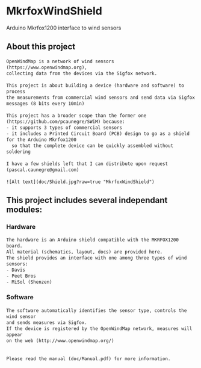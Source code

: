 # MkrfoxWindShield
Arduino Mkrfox1200 interface to wind sensors


## About this project
    OpenWindMap is a network of wind sensors (https://www.openwindmap.org), 
    collecting data from the devices via the Sigfox network.
    
    This project is about building a device (hardware and software) to process 
    the measurements from commercial wind sensors and send data via Sigfox 
    messages (8 bits every 10min)
    
    This project has a broader scope than the former one (https://github.com/pcaunegre/SWiM) because:
    - it supports 3 types of commercial sensors
    - it includes a Printed Circuit Board (PCB) design to go as a shield for the Arduino Mkrfox1200
      so that the complete device can be quickly assembled without soldering 
    
    I have a few shields left that I can distribute upon request (pascal.caunegre@gmail.com)

    ![Alt text](doc/Shield.jpg?raw=true "MkrfoxWindShield")    

## This project includes several independant modules:

### Hardware
    The hardware is an Arduino shield compatible with the MKRFOX1200 board.
    All material (schematics, layout, docs) are provided here.
    The shield provides an interface with one among three types of wind sensors:
    - Davis
    - Peet Bros
    - MiSol (Shenzen)


### Software 
    The software automatically identifies the sensor type, controls the wind sensor 
    and sends measures via Sigfox.
    If the device is registered by the OpenWindMap network, measures will appear 
    on the web (http://www.openwindmap.org/)


    Please read the manual (doc/Manual.pdf) for more information.
